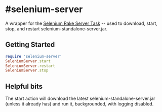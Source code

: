 #selenium-server
===============

A wrapper for the [Selenium Rake Server Task](http://selenium.googlecode.com/svn/trunk/docs/api/rb/Selenium/Rake/ServerTask.html) -- used to download, start, stop, and restart selenium-standalone-server.jar.

## Getting Started
```ruby
require 'selenium-server'
SeleniumServer.start
SeleniumServer.restart
SeleniumServer.stop
```  

## Helpful bits
The start action will download the latest selenium-standalone-server.jar (unless it already has) and run it, backgrounded, with logging disabled.
